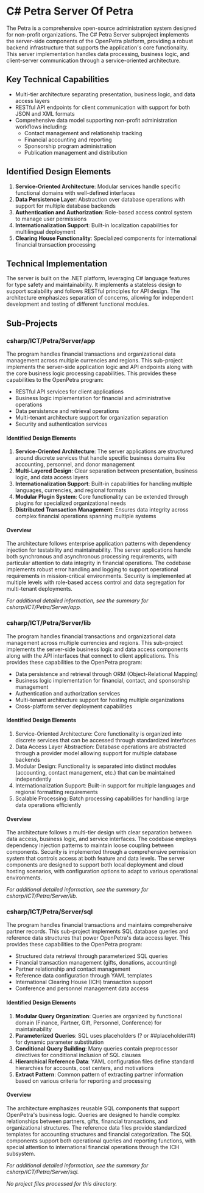 # C# Petra Server Of Petra

The Petra is a comprehensive open-source administration system designed for non-profit organizations. The C# Petra Server subproject implements the server-side components of the OpenPetra platform, providing a robust backend infrastructure that supports the application's core functionality. This server implementation handles data processing, business logic, and client-server communication through a service-oriented architecture.

## Key Technical Capabilities

- Multi-tier architecture separating presentation, business logic, and data access layers
- RESTful API endpoints for client communication with support for both JSON and XML formats
- Comprehensive data model supporting non-profit administration workflows including:
  - Contact management and relationship tracking
  - Financial accounting and reporting
  - Sponsorship program administration
  - Publication management and distribution

## Identified Design Elements

1. **Service-Oriented Architecture**: Modular services handle specific functional domains with well-defined interfaces
2. **Data Persistence Layer**: Abstraction over database operations with support for multiple database backends
3. **Authentication and Authorization**: Role-based access control system to manage user permissions
4. **Internationalization Support**: Built-in localization capabilities for multilingual deployment
5. **Clearing House Functionality**: Specialized components for international financial transaction processing

## Technical Implementation

The server is built on the .NET platform, leveraging C# language features for type safety and maintainability. It implements a stateless design to support scalability and follows RESTful principles for API design. The architecture emphasizes separation of concerns, allowing for independent development and testing of different functional modules.

## Sub-Projects

### csharp/ICT/Petra/Server/app

The program handles financial transactions and organizational data management across multiple currencies and regions. This sub-project implements the server-side application logic and API endpoints along with the core business logic processing capabilities. This provides these capabilities to the OpenPetra program:

- RESTful API services for client applications
- Business logic implementation for financial and administrative operations
- Data persistence and retrieval operations
- Multi-tenant architecture support for organization separation
- Security and authentication services

#### Identified Design Elements

1. **Service-Oriented Architecture**: The server applications are structured around discrete services that handle specific business domains like accounting, personnel, and donor management
2. **Multi-Layered Design**: Clear separation between presentation, business logic, and data access layers
3. **Internationalization Support**: Built-in capabilities for handling multiple languages, currencies, and regional formats
4. **Modular Plugin System**: Core functionality can be extended through plugins for specialized organizational needs
5. **Distributed Transaction Management**: Ensures data integrity across complex financial operations spanning multiple systems

#### Overview
The architecture follows enterprise application patterns with dependency injection for testability and maintainability. The server applications handle both synchronous and asynchronous processing requirements, with particular attention to data integrity in financial operations. The codebase implements robust error handling and logging to support operational requirements in mission-critical environments. Security is implemented at multiple levels with role-based access control and data segregation for multi-tenant deployments.

  *For additional detailed information, see the summary for csharp/ICT/Petra/Server/app.*

### csharp/ICT/Petra/Server/lib

The program handles financial transactions and organizational data management across multiple currencies and regions. This sub-project implements the server-side business logic and data access components along with the API interfaces that connect to client applications. This provides these capabilities to the OpenPetra program:

- Data persistence and retrieval through ORM (Object-Relational Mapping)
- Business logic implementation for financial, contact, and sponsorship management
- Authentication and authorization services
- Multi-tenant architecture support for hosting multiple organizations
- Cross-platform server deployment capabilities

#### Identified Design Elements

1. Service-Oriented Architecture: Core functionality is organized into discrete services that can be accessed through standardized interfaces
2. Data Access Layer Abstraction: Database operations are abstracted through a provider model allowing support for multiple database backends
3. Modular Design: Functionality is separated into distinct modules (accounting, contact management, etc.) that can be maintained independently
4. Internationalization Support: Built-in support for multiple languages and regional formatting requirements
5. Scalable Processing: Batch processing capabilities for handling large data operations efficiently

#### Overview
The architecture follows a multi-tier design with clear separation between data access, business logic, and service interfaces. The codebase employs dependency injection patterns to maintain loose coupling between components. Security is implemented through a comprehensive permission system that controls access at both feature and data levels. The server components are designed to support both local deployment and cloud hosting scenarios, with configuration options to adapt to various operational environments.

  *For additional detailed information, see the summary for csharp/ICT/Petra/Server/lib.*

### csharp/ICT/Petra/Server/sql

The program handles financial transactions and maintains comprehensive partner records. This sub-project implements SQL database queries and reference data structures that power OpenPetra's data access layer. This provides these capabilities to the OpenPetra program:

- Structured data retrieval through parameterized SQL queries
- Financial transaction management (gifts, donations, accounting)
- Partner relationship and contact management
- Reference data configuration through YAML templates
- International Clearing House (ICH) transaction support
- Conference and personnel management data access

#### Identified Design Elements

1. **Modular Query Organization**: Queries are organized by functional domain (Finance, Partner, Gift, Personnel, Conference) for maintainability
2. **Parameterized Queries**: SQL uses placeholders (? or ##placeholder##) for dynamic parameter substitution
3. **Conditional Query Building**: Many queries contain preprocessor directives for conditional inclusion of SQL clauses
4. **Hierarchical Reference Data**: YAML configuration files define standard hierarchies for accounts, cost centers, and motivations
5. **Extract Pattern**: Common pattern of extracting partner information based on various criteria for reporting and processing

#### Overview
The architecture emphasizes reusable SQL components that support OpenPetra's business logic. Queries are designed to handle complex relationships between partners, gifts, financial transactions, and organizational structures. The reference data files provide standardized templates for accounting structures and financial categorization. The SQL components support both operational queries and reporting functions, with special attention to international financial operations through the ICH subsystem.

  *For additional detailed information, see the summary for csharp/ICT/Petra/Server/sql.*

*No project files processed for this directory.*

[Generated by the Sage AI expert workbench: 2025-03-30 02:22:57  https://sage-tech.ai/workbench]: #